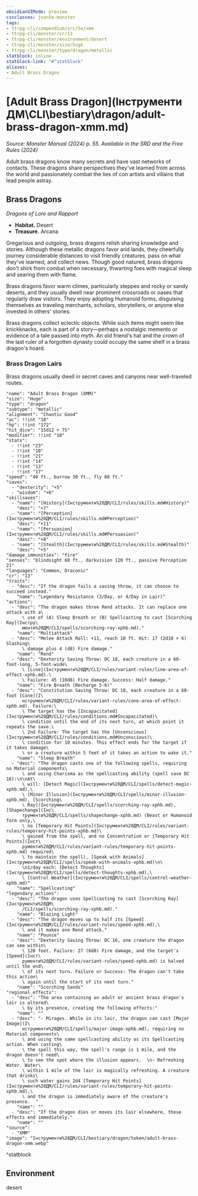 ```yaml
---
obsidianUIMode: preview
cssclasses: json5e-monster
tags:
- ttrpg-cli/compendium/src/5e/xmm
- ttrpg-cli/monster/cr/13
- ttrpg-cli/monster/environment/desert
- ttrpg-cli/monster/size/huge
- ttrpg-cli/monster/type/dragon/metallic
statblock: inline
statblock-link: "#^statblock"
aliases:
- Adult Brass Dragon
---
```

# [Adult Brass Dragon](Інструменти ДМ\CLI\bestiary\dragon/adult-brass-dragon-xmm.md)
*Source: Monster Manual (2024) p. 55. Available in the <span title='Systems Reference Document (5.2)'>SRD</span> and the Free Rules (2024)*  

Adult brass dragons know many secrets and have vast networks of contacts. These dragons share perspectives they've learned from across the world and passionately combat the lies of con artists and villains that lead people astray.

## Brass Dragons

*Dragons of Lore and Rapport*

- **Habitat.** Desert  
- **Treasure.** Arcana  

Gregarious and outgoing, brass dragons relish sharing knowledge and stories. Although these metallic dragons favor arid lands, they cheerfully journey considerable distances to visit friendly creatures, pass on what they've learned, and collect news. Though good natured, brass dragons don't shirk from combat when necessary, thwarting foes with magical sleep and searing them with flame.

Brass dragons favor warm climes, particularly steppes and rocky or sandy deserts, and they usually dwell near prominent crossroads or oases that regularly draw visitors. They enjoy adopting Humanoid forms, disguising themselves as traveling merchants, scholars, storytellers, or anyone else invested in others' stories.

Brass dragons collect eclectic objects. While such items might seem like knickknacks, each is part of a story—perhaps a nostalgic memento or evidence of a tale passed into myth. An old friend's hat and the crown of the last ruler of a forgotten dynasty could occupy the same shelf in a brass dragon's hoard.

### Brass Dragon Lairs

Brass dragons usually dwell in secret caves and canyons near well-traveled routes.

```statblock
"name": "Adult Brass Dragon (XMM)"
"size": "Huge"
"type": "dragon"
"subtype": "metallic"
"alignment": "Chaotic Good"
"ac": !!int "18"
"hp": !!int "172"
"hit_dice": "15d12 + 75"
"modifier": !!int "10"
"stats":
  - !!int "23"
  - !!int "10"
  - !!int "21"
  - !!int "14"
  - !!int "13"
  - !!int "17"
"speed": "40 ft., burrow 30 ft., fly 80 ft."
"saves":
  - "dexterity": "+5"
  - "wisdom": "+6"
"skillsaves":
  - "name": "[History](Інструменти%20ДМ/CLI/rules/skills.md#History)"
    "desc": "+7"
  - "name": "[Perception](Інструменти%20ДМ/CLI/rules/skills.md#Perception)"
    "desc": "+11"
  - "name": "[Persuasion](Інструменти%20ДМ/CLI/rules/skills.md#Persuasion)"
    "desc": "+8"
  - "name": "[Stealth](Інструменти%20ДМ/CLI/rules/skills.md#Stealth)"
    "desc": "+5"
"damage_immunities": "fire"
"senses": "blindsight 60 ft., darkvision 120 ft., passive Perception 21"
"languages": "Common, Draconic"
"cr": "13"
"traits":
  - "desc": "If the dragon fails a saving throw, it can choose to succeed instead."
    "name": "Legendary Resistance (3/Day, or 4/Day in Lair)"
"actions":
  - "desc": "The dragon makes three Rend attacks. It can replace one attack with a\
      \ use of (A) Sleep Breath or (B) Spellcasting to cast [Scorching Ray](Інстру\
      менти%20ДМ/CLI/spells/scorching-ray-xphb.md)."
    "name": "Multiattack"
  - "desc": "Melee Attack Roll: +11, reach 10 ft. Hit: 17 (2d10 + 6) Slashing\
      \ damage plus 4 (d8) Fire damage."
    "name": "Rend"
  - "desc": "Dexterity Saving Throw: DC 18, each creature in a 60-foot-long, 5-foot-wide\
      \ [Line](Інструменти%20ДМ/CLI/rules/variant-rules/line-area-of-effect-xphb.md).\
      \ Failure: 45 (10d8) Fire damage. Success: Half damage."
    "name": "Fire Breath (Recharge 5-6)"
  - "desc": "Constitution Saving Throw: DC 18, each creature in a 60-foot [Cone](І\
      нструменти%20ДМ/CLI/rules/variant-rules/cone-area-of-effect-xphb.md). Failure:\
      \ The target has the [Incapacitated](Інструменти%20ДМ/CLI/rules/conditions.md#Incapacitated)\
      \ condition until the end of its next turn, at which point it repeats the save.\
      \ 2nd Failure: The target has the [Unconscious](Інструменти%20ДМ/CLI/rules/conditions.md#Unconscious)\
      \ condition for 10 minutes. This effect ends for the target if it takes damage\
      \ or a creature within 5 feet of it takes an action to wake it."
    "name": "Sleep Breath"
  - "desc": "The dragon casts one of the following spells, requiring no Material components\
      \ and using Charisma as the spellcasting ability (spell save DC 16):\n\nAt\
      \ will: [Detect Magic](Інструменти%20ДМ/CLI/spells/detect-magic-xphb.md),\
      \ [Minor Illusion](Інструменти%20ДМ/CLI/spells/minor-illusion-xphb.md), [Scorching\
      \ Ray](Інструменти%20ДМ/CLI/spells/scorching-ray-xphb.md), [Shapechange](Інс\
      трументи%20ДМ/CLI/spells/shapechange-xphb.md) (Beast or Humanoid form only,\
      \ no [Temporary Hit Points](Інструменти%20ДМ/CLI/rules/variant-rules/temporary-hit-points-xphb.md)\
      \ gained from the spell, and no Concentration or [Temporary Hit Points](Інст\
      рументи%20ДМ/CLI/rules/variant-rules/temporary-hit-points-xphb.md) required\
      \ to maintain the spell), [Speak with Animals](Інструменти%20ДМ/CLI/spells/speak-with-animals-xphb.md)\n\
      \n1/day each: [Detect Thoughts](Інструменти%20ДМ/CLI/spells/detect-thoughts-xphb.md),\
      \ [Control Weather](Інструменти%20ДМ/CLI/spells/control-weather-xphb.md)"
    "name": "Spellcasting"
"legendary_actions":
  - "desc": "The dragon uses Spellcasting to cast [Scorching Ray](Інструменти%20ДМ\
      /CLI/spells/scorching-ray-xphb.md)."
    "name": "Blazing Light"
  - "desc": "The dragon moves up to half its [Speed](Інструменти%20ДМ/CLI/rules/variant-rules/speed-xphb.md),\
      \ and it makes one Rend attack."
    "name": "Pounce"
  - "desc": "Dexterity Saving Throw: DC 16, one creature the dragon can see within\
      \ 120 feet. Failure: 27 (6d8) Fire damage, and the target's [Speed](Інст\
      рументи%20ДМ/CLI/rules/variant-rules/speed-xphb.md) is halved until the end\
      \ of its next turn. Failure or Success: The dragon can't take this action\
      \ again until the start of its next turn."
    "name": "Scorching Sands"
"regional_effects":
  - "desc": "The area containing an adult or ancient brass dragon's lair is altered\
      \ by its presence, creating the following effects:"
    "name": ""
  - "desc": "- Mirages. While in its lair, the dragon can cast [Major Image](І\
      нструменти%20ДМ/CLI/spells/major-image-xphb.md), requiring no Material components\
      \ and using the same spellcasting ability as its Spellcasting action. When casting\
      \ the spell this way, the spell's range is 1 mile, and the dragon doesn't need\
      \ to see the spot where the illusion appears.  \n- Refreshing Water. Water\
      \ within 1 mile of the lair is magically refreshing. A creature that drinks\
      \ such water gains 2d4 [Temporary Hit Points](Інструменти%20ДМ/CLI/rules/variant-rules/temporary-hit-points-xphb.md),\
      \ and the dragon is immediately aware of the creature's presence.  "
    "name": ""
  - "desc": "If the dragon dies or moves its lair elsewhere, these effects end immediately."
    "name": ""
"source":
  - "XMM"
"image": "Інструменти%20ДМ/CLI/bestiary/dragon/token/adult-brass-dragon-xmm.webp"
```
^statblock

## Environment

desert